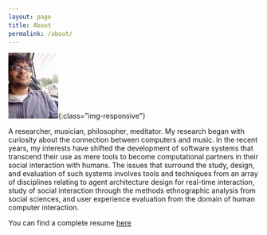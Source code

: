 ```yaml
---
layout: page
title: About
permalink: /about/
---
```


 ![Prashanth](/trp.jpg){:class="img-responsive"}

 A researcher, musician, philosopher, meditator. My research began with
 curiosity about the connection between computers and music. In the recent
 years, my interests have shifted the development of software systems that
 transcend their use as mere tools to become computational partners in their
 social interaction with humans. The issues that surround the study, design, and
 evaluation of such systems involves tools and techniques from an array of
 disciplines relating to agent architecture design for real-time interaction,
 study of social interaction through the methods ethnographic analysis from
 social sciences, and user experience evaluation from the domain of human
 computer interaction.


You can find a complete resume
[here](https://prashanthtr.github.io/resume)
